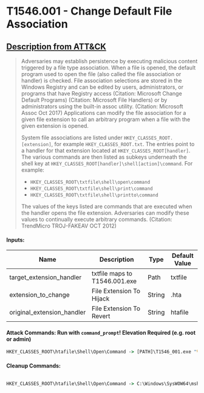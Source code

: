 # T1546.001 - Change Default File Association
## [Description from ATT&CK](https://attack.mitre.org/techniques/T1546/001)
<blockquote>Adversaries may establish persistence by executing malicious content triggered by a file type association. When a file is opened, the default program used to open the file (also called the file association or handler) is checked. File association selections are stored in the Windows Registry and can be edited by users, administrators, or programs that have Registry access (Citation: Microsoft Change Default Programs) (Citation: Microsoft File Handlers) or by administrators using the built-in assoc utility. (Citation: Microsoft Assoc Oct 2017) Applications can modify the file association for a given file extension to call an arbitrary program when a file with the given extension is opened.

System file associations are listed under <code>HKEY_CLASSES_ROOT\.[extension]</code>, for example <code>HKEY_CLASSES_ROOT\.txt</code>. The entries point to a handler for that extension located at <code>HKEY_CLASSES_ROOT\[handler]</code>. The various commands are then listed as subkeys underneath the shell key at <code>HKEY_CLASSES_ROOT\[handler]\shell\[action]\command</code>. For example: 
* <code>HKEY_CLASSES_ROOT\txtfile\shell\open\command</code>
* <code>HKEY_CLASSES_ROOT\txtfile\shell\print\command</code>
* <code>HKEY_CLASSES_ROOT\txtfile\shell\printto\command</code>

The values of the keys listed are commands that are executed when the handler opens the file extension. Adversaries can modify these values to continually execute arbitrary commands. (Citation: TrendMicro TROJ-FAKEAV OCT 2012)</blockquote>




#### Inputs:
| Name | Description | Type | Default Value |
|------|-------------|------|---------------|
| target_extension_handler | txtfile maps to T1546.001.exe | Path | txtfile|
| extension_to_change | File Extension To Hijack | String | .hta|
| original_extension_handler | File Extension To Revert | String | htafile|


#### Attack Commands: Run with `command_prompt`!  Elevation Required (e.g. root or admin) 


```cmd
HKEY_CLASSES_ROOT\htafile\Shell\Open\Command -> [PATH]\T1546_001.exe "%1" %*

```

#### Cleanup Commands:
```cmd

HKEY_CLASSES_ROOT\htafile\Shell\Open\Command -> C:\Windows\SysWOW64\mshta.exe "%1" {1E460BD7-F1C3-4B2E-88BF-4E770A288AF5}%U{1E460BD7-F1C3-4B2E-88BF-4E770A288AF5} %*

```


